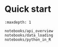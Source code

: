# Quick start

```{toctree}
:maxdepth: 1

notebooks/api_overview
notebooks/data_loading
notebooks/python_in_R
```
